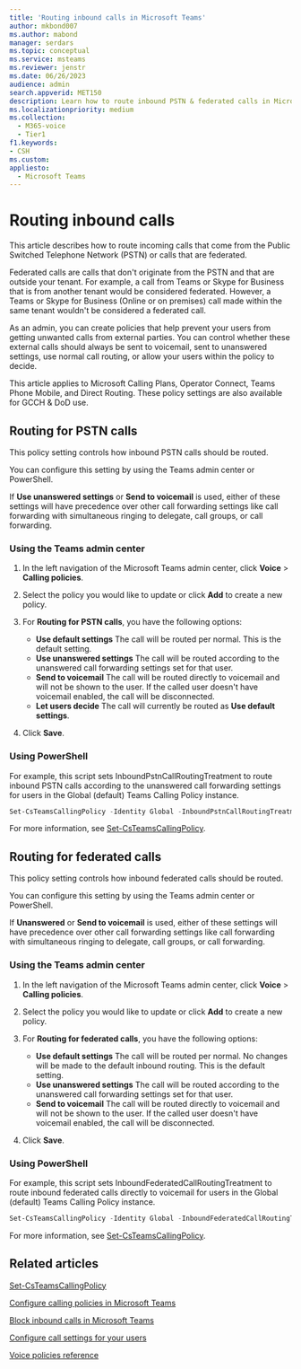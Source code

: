 ```yaml
---
title: 'Routing inbound calls in Microsoft Teams'
author: mkbond007
ms.author: mabond
manager: serdars
ms.topic: conceptual
ms.service: msteams
ms.reviewer: jenstr
ms.date: 06/26/2023
audience: admin
search.appverid: MET150
description: Learn how to route inbound PSTN & federated calls in Microsoft Teams.
ms.localizationpriority: medium
ms.collection: 
  - M365-voice
  - Tier1
f1.keywords:
- CSH
ms.custom: 
appliesto: 
  - Microsoft Teams
---
```


# Routing inbound calls

This article describes how to route incoming calls that come from the Public Switched Telephone Network (PSTN) or calls that are federated.

Federated calls are calls that don't originate from the PSTN and that are outside your tenant. For example, a call from Teams or Skype for Business that is from another tenant would be considered federated. However, a Teams or Skype for Business (Online or on premises) call made within the same tenant wouldn't be considered a federated call.

As an admin, you can create policies that help prevent your users from getting unwanted calls from external parties. You can control whether these external calls should always be sent to voicemail, sent to unanswered settings, use normal call routing, or allow your users within the policy to decide.

This article applies to Microsoft Calling Plans, Operator Connect, Teams Phone Mobile, and Direct Routing. These policy settings are also available for GCCH & DoD use.

## Routing for PSTN calls

This policy setting controls how inbound PSTN calls should be routed.

You can configure this setting by using the Teams admin center or PowerShell.

If **Use unanswered settings** or **Send to voicemail** is used, either of these settings will have precedence over other call forwarding settings like call forwarding with simultaneous ringing to delegate, call groups, or call forwarding.

### Using the Teams admin center

1. In the left navigation of the Microsoft Teams admin center, click **Voice** > **Calling policies**.

1. Select the policy you would like to update or click **Add** to create a new policy.

1. For **Routing for PSTN calls**, you have the following options:

    - **Use default settings** The call will be routed per normal. This is the default setting.
    - **Use unanswered settings** The call will be routed according to the unanswered call forwarding settings set for that user.
    - **Send to voicemail** The call will be routed directly to voicemail and will not be shown to the user. If the called user doesn't have voicemail enabled, the call will be disconnected.
    - **Let users decide** The call will currently be routed as **Use default settings**.

1. Click **Save**.

### Using PowerShell

For example, this script sets InboundPstnCallRoutingTreatment to route inbound PSTN calls according to the unanswered call forwarding settings for users in the Global (default) Teams Calling Policy instance.

```powershell
Set-CsTeamsCallingPolicy -Identity Global -InboundPstnCallRoutingTreatment Unanswered
```

For more information, see [Set-CsTeamsCallingPolicy](/powershell/module/skype/set-csteamscallingpolicy).

## Routing for federated calls

This policy setting controls how inbound federated calls should be routed.

You can configure this setting by using the Teams admin center or PowerShell.

If **Unanswered** or **Send to voicemail** is used, either of these settings will have precedence over other call forwarding settings like call forwarding with simultaneous ringing to delegate, call groups, or call forwarding.

### Using the Teams admin center

1. In the left navigation of the Microsoft Teams admin center, click **Voice** > **Calling policies**.

1. Select the policy you would like to update or click **Add** to create a new policy.

1. For **Routing for federated calls**, you have the following options:

    - **Use default settings** The call will be routed per normal. No changes will be made to the default inbound routing. This is the default setting.
    - **Use unanswered settings** The call will be routed according to the unanswered call forwarding settings set for that user.
    - **Send to voicemail** The call will be routed directly to voicemail and will not be shown to the user. If the called user doesn't have voicemail enabled, the call will be disconnected.

1. Click **Save**.

### Using PowerShell

For example, this script sets InboundFederatedCallRoutingTreatment to route inbound federated calls directly to voicemail for users in the Global (default) Teams Calling Policy instance.

```powershell
Set-CsTeamsCallingPolicy -Identity Global -InboundFederatedCallRoutingTreatment Voicemail
```

For more information, see [Set-CsTeamsCallingPolicy](/powershell/module/skype/set-csteamscallingpolicy).

## Related articles

[Set-CsTeamsCallingPolicy](/powershell/module/skype/set-csteamscallingpolicy)

[Configure calling policies in Microsoft Teams](teams-calling-policy.md)

[Block inbound calls in Microsoft Teams](block-inbound-calls.md)

[Configure call settings for your users](user-call-settings.md)

[Voice policies reference](settings-policies-reference.md#voice)
